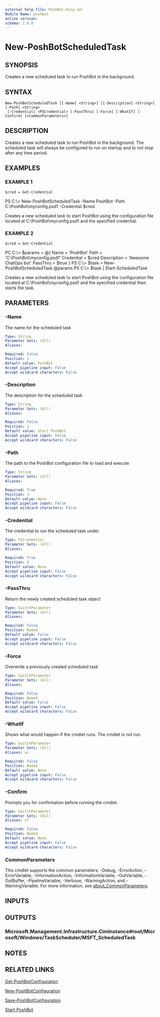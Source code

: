 ```yaml
---
external help file: PoshBot-help.xml
Module Name: poshbot
online version:
schema: 2.0.0
---
```


# New-PoshBotScheduledTask

## SYNOPSIS
Creates a new scheduled task to run PoshBot in the background.

## SYNTAX

```
New-PoshBotScheduledTask [[-Name] <String>] [[-Description] <String>] [-Path] <String>
 [-Credential] <PSCredential> [-PassThru] [-Force] [-WhatIf] [-Confirm] [<CommonParameters>]
```

## DESCRIPTION
Creates a new scheduled task to run PoshBot in the background.
The scheduled task will always be configured
to run on startup and to not stop after any time period.

## EXAMPLES

### EXAMPLE 1
```
$cred = Get-Credential
```

PS C:\\\> New-PoshBotScheduledTask -Name PoshBot -Path C:\PoshBot\myconfig.psd1 -Credential $cred

Creates a new scheduled task to start PoshBot using the configuration file located at C:\PoshBot\myconfig.psd1
and the specified credential.

### EXAMPLE 2
```
$cred = Get-Credential
```

PC C:\\\> $params = @{
    Name = 'PoshBot'
    Path = 'C:\PoshBot\myconfig.psd1'
    Credential = $cred
    Description = 'Awesome ChatOps bot'
    PassThru = $true
}
PS C:\\\> $task = New-PoshBotScheduledTask @params
PS C:\\\> $task | Start-ScheduledTask

Creates a new scheduled task to start PoshBot using the configuration file located at C:\PoshBot\myconfig.psd1
and the specified credential then starts the task.

## PARAMETERS

### -Name
The name for the scheduled task

```yaml
Type: String
Parameter Sets: (All)
Aliases:

Required: False
Position: 1
Default value: PoshBot
Accept pipeline input: False
Accept wildcard characters: False
```

### -Description
The description for the scheduled task

```yaml
Type: String
Parameter Sets: (All)
Aliases:

Required: False
Position: 2
Default value: Start PoshBot
Accept pipeline input: False
Accept wildcard characters: False
```

### -Path
The path to the PoshBot configuration file to load and execute

```yaml
Type: String
Parameter Sets: (All)
Aliases:

Required: True
Position: 3
Default value: None
Accept pipeline input: False
Accept wildcard characters: False
```

### -Credential
The credential to run the scheduled task under.

```yaml
Type: PSCredential
Parameter Sets: (All)
Aliases:

Required: True
Position: 4
Default value: None
Accept pipeline input: False
Accept wildcard characters: False
```

### -PassThru
Return the newly created scheduled task object

```yaml
Type: SwitchParameter
Parameter Sets: (All)
Aliases:

Required: False
Position: Named
Default value: False
Accept pipeline input: False
Accept wildcard characters: False
```

### -Force
Overwrite a previously created scheduled task

```yaml
Type: SwitchParameter
Parameter Sets: (All)
Aliases:

Required: False
Position: Named
Default value: False
Accept pipeline input: False
Accept wildcard characters: False
```

### -WhatIf
Shows what would happen if the cmdlet runs.
The cmdlet is not run.

```yaml
Type: SwitchParameter
Parameter Sets: (All)
Aliases: wi

Required: False
Position: Named
Default value: None
Accept pipeline input: False
Accept wildcard characters: False
```

### -Confirm
Prompts you for confirmation before running the cmdlet.

```yaml
Type: SwitchParameter
Parameter Sets: (All)
Aliases: cf

Required: False
Position: Named
Default value: None
Accept pipeline input: False
Accept wildcard characters: False
```

### CommonParameters
This cmdlet supports the common parameters: -Debug, -ErrorAction, -ErrorVariable, -InformationAction, -InformationVariable, -OutVariable, -OutBuffer, -PipelineVariable, -Verbose, -WarningAction, and -WarningVariable. For more information, see [about_CommonParameters](http://go.microsoft.com/fwlink/?LinkID=113216).

## INPUTS

## OUTPUTS

### Microsoft.Management.Infrastructure.CimInstance#root/Microsoft/Windows/TaskScheduler/MSFT_ScheduledTask
## NOTES

## RELATED LINKS

[Get-PoshBotConfiguration]()

[New-PoshBotConfiguration]()

[Save-PoshBotConfiguration]()

[Start-PoshBot]()

